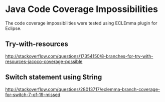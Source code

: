 # Java Code Coverage Impossibilities

The code coverage impossibilities were tested using ECLEmma plugin for Eclipse.

## Try-with-resources

http://stackoverflow.com/questions/17354150/8-branches-for-try-with-resources-jacoco-coverage-possible

## Switch statement using String

http://stackoverflow.com/questions/28013717/eclemma-branch-coverage-for-switch-7-of-19-missed